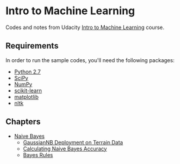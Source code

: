 # Intro to Machine Learning

Codes and notes from Udacity [Intro to Machine Learning](https://eu.udacity.com/course/intro-to-machine-learning--ud120) course.

## Requirements

In order to run the sample codes, you'll need the following packages:

* [Python 2.7](https://www.python.org)
* [SciPy](https://www.scipy.org)
* [NumPy](http://www.numpy.org)
* [scikit-learn](http://scikit-learn.org)
* [matplotlib](https://matplotlib.org)
* [nltk](https://www.nltk.org)

## Chapters

* [Naive Bayes](https://github.com/risan/intro-to-machine-learning/tree/master/02_naive_bayes)
    * [GaussianNB Deployment on Terrain Data](https://github.com/risan/intro-to-machine-learning/tree/master/02_naive_bayes/19_gaussian_nb_deployment_on_terrain_data#readme)
    * [Calculating Naive Bayes Accuracy](https://github.com/risan/intro-to-machine-learning/tree/master/02_naive_bayes/20_calculating_nb_accuracy#readme)
    * [Bayes Rules](https://github.com/risan/intro-to-machine-learning/tree/master/02_naive_bayes/23_bayes_rules#readme)
